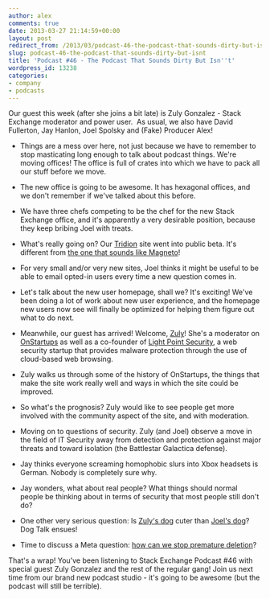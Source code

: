 ```yaml
---
author: alex
comments: true
date: 2013-03-27 21:14:59+00:00
layout: post
redirect_from: /2013/03/podcast-46-the-podcast-that-sounds-dirty-but-isnt
slug: podcast-46-the-podcast-that-sounds-dirty-but-isnt
title: 'Podcast #46 - The Podcast That Sounds Dirty But Isn''t'
wordpress_id: 13238
categories:
- company
- podcasts
---
```


Our guest this week (after she joins a bit late) is Zuly Gonzalez - Stack Exchange moderator and power user.  As usual, we also have David Fullerton, Jay Hanlon, Joel Spolsky and (Fake) Producer Alex!



	
  * Things are a mess over here, not just because we have to remember to stop masticating long enough to talk about podcast things. We're moving offices! The office is full of crates into which we have to pack all our stuff before we move.

	
  * The new office is going to be awesome. It has hexagonal offices, and we don't remember if we've talked about this before.

	
  * We have three chefs competing to be the chef for the new Stack Exchange office, and it's apparently a very desirable position, because they keep bribing Joel with treats.

	
  * What's really going on? Our [Tridion](http://tridion.stackexchange.com/) site went into public beta. It's different from [the one that sounds like Magneto](http://magento.stackexchange.com/)!

	
  * For very small and/or very new sites, Joel thinks it might be useful to be able to email opted-in users every time a new question comes in.

	
  * Let's talk about the new user homepage, shall we? It's exciting! We've been doing a lot of work about new user experience, and the homepage new users now see will finally be optimized for helping them figure out what to do next.

	
  * Meanwhile, our guest has arrived! Welcome, [Zuly](http://answers.onstartups.com/users/2692/zuly-gonzalez)! She's a moderator on [OnStartups](http://answers.onstartups.com/) as well as a co-founder of [Light Point Security](http://lightpointsecurity.com/), a web security startup that provides malware protection through the use of cloud-based web browsing.

	
  * Zuly walks us through some of the history of OnStartups, the things that make the site work really well and ways in which the site could be improved.

	
  * So what's the prognosis? Zuly would like to see people get more involved with the community aspect of the site, and with moderation.

	
  * Moving on to questions of security. Zuly (and Joel) observe a move in the field of IT Security away from detection and protection against major threats and toward isolation (the Battlestar Galactica defense).

	
  * Jay thinks everyone screaming homophobic slurs into Xbox headsets is German. Nobody is completely sure why.

	
  * Jay wonders, what about real people? What things should normal people be thinking about in terms of security that most people still don't do?

	
  * One other very serious question: Is [Zuly's dog](https://twitter.com/ZulyGonz/status/283671703459086336/photo/1) cuter than [Joel's dog](https://twitter.com/spolsky/status/310049502901989377/photo/1)? Dog Talk ensues!

	
  * Time to discuss a Meta question: [how can we stop premature deletion](http://meta.stackoverflow.com/questions/171763/how-can-we-stop-premature-deletion)?


That's a wrap! You've been listening to Stack Exchange Podcast #46 with special guest Zuly Gonzalez and the rest of the regular gang! Join us next time from our brand new podcast studio - it's going to be awesome (but the podcast will still be terrible).





